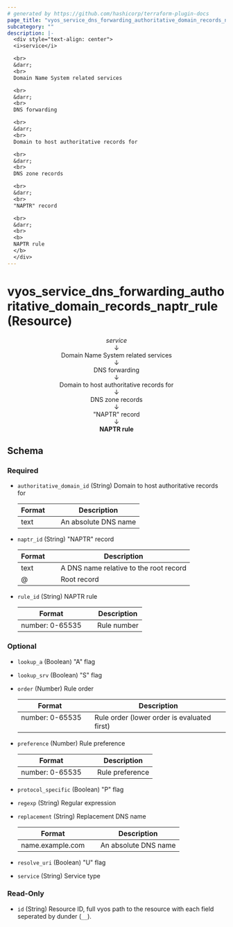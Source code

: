 ```yaml
---
# generated by https://github.com/hashicorp/terraform-plugin-docs
page_title: "vyos_service_dns_forwarding_authoritative_domain_records_naptr_rule Resource - vyos"
subcategory: ""
description: |-
  <div style="text-align: center">
  <i>service</i>

  <br>
  &darr;
  <br>
  Domain Name System related services

  <br>
  &darr;
  <br>
  DNS forwarding

  <br>
  &darr;
  <br>
  Domain to host authoritative records for

  <br>
  &darr;
  <br>
  DNS zone records

  <br>
  &darr;
  <br>
  "NAPTR" record

  <br>
  &darr;
  <br>
  <b>
  NAPTR rule
  </b>
  </div>
---
```


# vyos_service_dns_forwarding_authoritative_domain_records_naptr_rule (Resource)

<div style="text-align: center">
<i>service</i>

<br>
&darr;
<br>
Domain Name System related services

<br>
&darr;
<br>
DNS forwarding

<br>
&darr;
<br>
Domain to host authoritative records for

<br>
&darr;
<br>
DNS zone records

<br>
&darr;
<br>
"NAPTR" record

<br>
&darr;
<br>
<b>
NAPTR rule
</b>
</div>



<!-- schema generated by tfplugindocs -->
## Schema

### Required

- `authoritative_domain_id` (String) Domain to host authoritative records for

    |  Format &emsp; | Description  |
    |----------|---------------|
    |  text  &emsp; |  An absolute DNS name  |
- `naptr_id` (String) "NAPTR" record

    |  Format &emsp; | Description  |
    |----------|---------------|
    |  text  &emsp; |  A DNS name relative to the root record  |
    |  @  &emsp; |  Root record  |
- `rule_id` (String) NAPTR rule

    |  Format &emsp; | Description  |
    |----------|---------------|
    |  number: 0-65535  &emsp; |  Rule number  |

### Optional

- `lookup_a` (Boolean) "A" flag
- `lookup_srv` (Boolean) "S" flag
- `order` (Number) Rule order

    |  Format &emsp; | Description  |
    |----------|---------------|
    |  number: 0-65535  &emsp; |  Rule order (lower order is evaluated first)  |
- `preference` (Number) Rule preference

    |  Format &emsp; | Description  |
    |----------|---------------|
    |  number: 0-65535  &emsp; |  Rule preference  |
- `protocol_specific` (Boolean) "P" flag
- `regexp` (String) Regular expression
- `replacement` (String) Replacement DNS name

    |  Format &emsp; | Description  |
    |----------|---------------|
    |  name.example.com  &emsp; |  An absolute DNS name  |
- `resolve_uri` (Boolean) "U" flag
- `service` (String) Service type

### Read-Only

- `id` (String) Resource ID, full vyos path to the resource with each field seperated by dunder (`__`).
